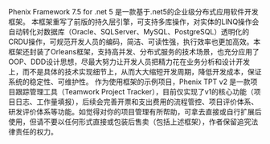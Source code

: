 Phenix Framework 7.5 for .net 5 是一款基于.net5的企业级分布式应用软件开发框架。
本框架重写了前版的持久层引擎，可支持多库操作，对实体的LINQ操作会自动转化对数据库（Oracle、SQLServer、MySQL、PostgreSQL）透明化的CRDU操作，可规范开发人员的编码，简洁、可读性强，执行效率也更加高效。本框架还封装了Orleans框架，支持高并发、分布式服务的技术场景，也充分应用了OOP、DDD设计思想，尽最大努力让开发人员把精力花在业务分析和设计开发上，而不是具体的技术实现细节上，从而大大缩短开发周期，降低开发成本，保证系统的稳定性、可维护性。
作为使用框架的示例项目，Phenix TPT v2 是一款项目跟踪管理工具（Teamwork Project Tracker），目前仅实现了v1的核心功能（项目日志、工作量填报），后续会完善开票和支出费用的流程管控、项目评价体系、研发评价体系等功能。如觉得对你的项目管理有所帮助，可拿去直接或自行扩展后使用，但请不要以任何形式直接或包装后售卖（包括上述框架），作者保留追究法律责任的权力。